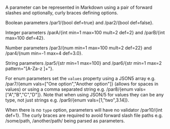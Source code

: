 A parameter can be represented in Markdown using a pair of forward slashes and optionally, curly braces defining options.

Boolean parameters /par1/{bool def=true} and /par2/{bool def=false}.

Integer parameters /parA/{int min=1 max=100 mult=2 def=2} and /parB/{int max=100 def=42}.

Number parameters /par3/{num min=1 max=100 mult=2 def=22} and /par4/{num min=-1 max=4 def=3.0}.

String parameters /par5/{str min=1 max=100} and /par6/{str min=1 max=2 pattern="[A-Za-z ]+"}.

For enum parameters set the `values` property using a JSON5 array e.g. /par7/{enum vals=["One option","Another option"]} (allows for spaces in values) or using a comma separated string e.g. /par8/{enum vals=["A","B","C","D"]}. Note that when using JSON/5 for values they can be any type, not just strings e.g. /par9/{enum vals=[1,"two",3.14]}.

When there is no `type` option, parameters will have no validator /par10/{int def=1}. The curly braces are required to avoid forward slash file paths e.g. /some/path, /another/path/ being parsed as parameters.
